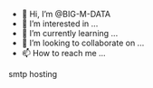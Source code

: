 - 👋 Hi, I’m @BIG-M-DATA
- 👀 I’m interested in ...
- 🌱 I’m currently learning ...
- 💞️ I’m looking to collaborate on ...
- 📫 How to reach me ...

<!---
BIG-M-DATA/BIG-M-DATA is a ✨ special ✨ repository because its `README.md` (this file) appears on your GitHub profile.
You can click the Preview link to take a look at your changes.
--->
smtp
hosting
